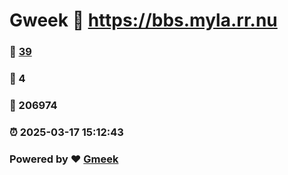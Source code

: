 # Gweek :link: https://bbs.myla.rr.nu 
### :page_facing_up: [39](https://bbs.myla.rr.nu/tag.html) 
### :speech_balloon: 4 
### :hibiscus: 206974 
### :alarm_clock: 2025-03-17 15:12:43 
### Powered by :heart: [Gmeek](https://github.com/Meekdai/Gmeek)
